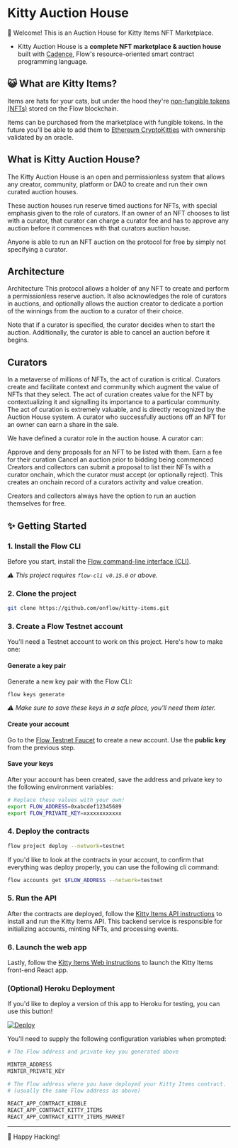 # Kitty Auction House

👋 Welcome! This is an Auction House for Kitty Items NFT Marketplace.

- Kitty Auction House is a **complete NFT marketplace & auction house** built with [Cadence](https://docs.onflow.org/cadence), Flow's resource-oriented smart contract programming language.

## 😺 What are Kitty Items?

Items are hats for your cats, but under the hood they're [non-fungible tokens (NFTs)](https://github.com/onflow/flow-nft) stored on the Flow blockchain.

Items can be purchased from the marketplace with fungible tokens.
In the future you'll be able to add them to [Ethereum CryptoKitties](https://www.cryptokitties.co/) with ownership validated by an oracle.

## What is Kitty Auction House?
The Kitty Auction House is an open and permissionless system that allows any creator, community, platform or DAO to create and run their own curated auction houses.

These auction houses run reserve timed auctions for NFTs, with special emphasis given to the role of curators. If an owner of an NFT chooses to list with a curator, that curator can charge a curator fee and has to approve any auction before it commences with that curators auction house.

Anyone is able to run an NFT auction on the protocol for free by simply not specifying a curator.

## Architecture
Architecture
This protocol allows a holder of any NFT to create and perform a permissionless reserve auction. It also acknowledges the role of curators in auctions, and optionally allows the auction creator to dedicate a portion of the winnings from the auction to a curator of their choice.

Note that if a curator is specified, the curator decides when to start the auction. Additionally, the curator is able to cancel an auction before it begins.

## Curators
In a metaverse of millions of NFTs, the act of curation is critical. Curators create and facilitate context and community which augment the value of NFTs that they select. The act of curation creates value for the NFT by contextualizing it and signalling its importance to a particular community. The act of curation is extremely valuable, and is directly recognized by the Auction House system. A curator who successfully auctions off an NFT for an owner can earn a share in the sale.

We have defined a curator role in the auction house. A curator can:

Approve and deny proposals for an NFT to be listed with them.
Earn a fee for their curation
Cancel an auction prior to bidding being commenced
Creators and collectors can submit a proposal to list their NFTs with a curator onchain, which the curator must accept (or optionally reject). This creates an onchain record of a curators activity and value creation.

Creators and collectors always have the option to run an auction themselves for free.

## ✨ Getting Started

### 1. Install the Flow CLI

Before you start, install the [Flow command-line interface (CLI)](https://docs.onflow.org/flow-cli).

_⚠️ This project requires `flow-cli v0.15.0` or above._

### 2. Clone the project

```sh
git clone https://github.com/onflow/kitty-items.git
```

### 3. Create a Flow Testnet account

You'll need a Testnet account to work on this project. Here's how to make one:

#### Generate a key pair 

Generate a new key pair with the Flow CLI:

```sh
flow keys generate
```

_⚠️ Make sure to save these keys in a safe place, you'll need them later._

#### Create your account

Go to the [Flow Testnet Faucet](https://testnet-faucet-v2.onflow.org/) to create a new account. Use the **public key** from the previous step.

#### Save your keys

After your account has been created, save the address and private key to the following environment variables:

```sh
# Replace these values with your own!
export FLOW_ADDRESS=0xabcdef12345689
export FLOW_PRIVATE_KEY=xxxxxxxxxxxx
```

### 4. Deploy the contracts

```sh
flow project deploy --network=testnet
```

If you'd like to look at the contracts in your account, to confirm that everything was deploy properly, you can use the following cli command:
```sh
flow accounts get $FLOW_ADDRESS --network=testnet
```

### 5. Run the API

After the contracts are deployed, follow the [Kitty Items API instructions](https://github.com/onflow/kitty-items/tree/master/api#readme)
to install and run the Kitty Items API. This backend service is responsible for initializing accounts, minting NFTs, and processing events.

### 6. Launch the web app

Lastly, follow the [Kitty Items Web instructions](https://github.com/onflow/kitty-items/tree/master/web#readme) to launch the Kitty Items front-end React app.

### (Optional) Heroku Deployment

If you'd like to deploy a version of this app to Heroku for testing, you can use this button!

[![Deploy](https://www.herokucdn.com/deploy/button.svg)](https://heroku.com/deploy)

You'll need to supply the following configuration variables when prompted: 

```bash
# The Flow address and private key you generated above

MINTER_ADDRESS
MINTER_PRIVATE_KEY

# The Flow address where you have deployed your Kitty Items contract.
# (usually the same Flow address as above)

REACT_APP_CONTRACT_KIBBLE
REACT_APP_CONTRACT_KITTY_ITEMS
REACT_APP_CONTRACT_KITTY_ITEMS_MARKET
```

---

🚀 Happy Hacking!
